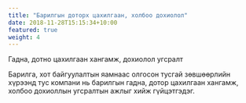 ```yaml
---
title: "Барилгын доторх цахилгаан, холбоо дохиолол"
date: 2018-11-28T15:15:34+10:00
featured: true
weight: 4
---
```


Гадна, дотно цахилгаан хангамж, дохиолол угсралт

Барилга, хот байгуулалтын яамнаас олгосон тусгай зөвшөөрлийн хүрээнд тус компани нь барилгын гадна, дотор цахилгаан хангамж, холбоо дохиоллын угсралтын ажлыг хийж гүйцэтгэдэг.
